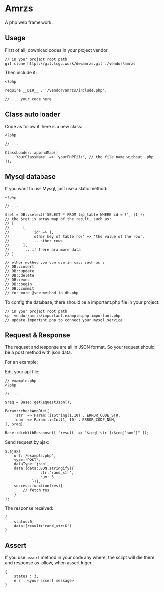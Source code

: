 # Amrzs

A php web frame work.

## Usage

First of all, download codes in your project vendor.
```
// in your project root path
git clone https://git.lcgc.work/dw/amrzs.git ./vendor/amrzs
```

Then include it:
```
<?php

require __DIR__ . '/vendor/amrzs/include.php';

// ... your code here
```

## Class auto loader

Code as follow if there is a new class:
```
<?php

// ...

ClassLoader::appendMap([
    'YourClassName' => 'yourPHPFile', // the file name without .php
]);
```

## Mysql database

If you want to use Mysql, just use a static method:
```
<?php

// ...

$ret = DB::select('SELECT * FROM tmp_table WHERE id = ?', [1]);
// the $ret is array map of the result, such as:
// [
//      [
//          'id' => 1,
//          'other key of table row' => 'the value of the row',
//          ... other rows
//      ],
//      ... if there ara more data
// ]

// other method you can use in case such as :
// DB::insert
// DB::update
// DB::delete
// DB::exec
// DB::begin
// DB::commit
// for more @see method in db.php

```

To config the database, there should be a important.php file in your project:
```
// in your project root path
cp  vendor/amrzs/important.example.php important.php
// update important.php to connect your mysql service
```

## Request & Response
The requset and response are all in JSON format. So your request should be a post method with json data.

For an example:

Edit your api file:
```
// example.php
<?php

// ...

$req = Base::getRequestJson();

Param::checkAndDie([
    'str' => Param::isString(1,10) . ERROR_CODE_STR,
    'num' => Param::isInt(1, 10) . ERROR_CODE_NUM,
], $req);

Base::dieWithResponse([ 'result' => "$req['str']:$req['num']" ]);

```

Send request by ajax:
```
$.ajax(
    url:'/example.php',
    type:'POST',
    dataType:'json',
    data:{data:JSON.stringify({
                str:'rand_str',
                num: 5
            })},
    success:function(res){
        // fetch res
    }
);
```

The response received:
```
{
    status:0,
    data:{result:'rand_str:5'}
}
```

## Assert
If you use ```assert``` method in your code any where, the script will die there and response as follow, when assert triger.
```
{
    status : 3,
    err : <your assert message>
}
```
